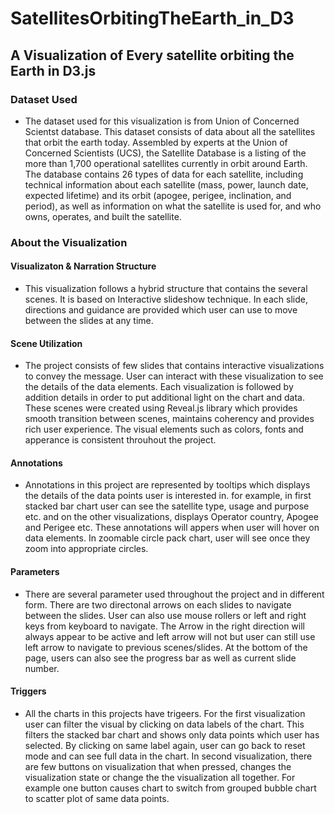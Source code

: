 
# SatellitesOrbitingTheEarth_in_D3

##  A Visualization of Every satellite orbiting the Earth in D3.js

### Dataset Used
- The dataset used for this visualization is from Union of Concerned Scientst database. This dataset consists of data about all the satellites that orbit the earth today. Assembled by experts at the Union of Concerned Scientists (UCS), the Satellite Database is a listing of the more than 1,700 operational satellites currently in orbit around Earth. The database contains 26 types of data for each satellite, including technical information about each satellite (mass, power, launch date, expected lifetime) and its orbit (apogee, perigee, inclination, and period), as well as information on what the satellite is used for, and who owns, operates, and built the satellite.

### About the Visualization

#### Visualizaton & Narration Structure
- This visualization follows a hybrid structure that contains the several scenes. It is based on Interactive slideshow technique. In each slide, directions and guidance are provided which user can use to move between the slides at any time.
    
#### Scene Utilization
- The project consists of few slides that contains interactive visualizations to convey the message. User can interact with these visualization to see the details of the data elements. Each visualization is followed by addition details in order to put additional light on the chart and data. These scenes were created using Reveal.js library which provides smooth transition between scenes, maintains coherency and provides rich user experience. The visual elements such as colors, fonts and apperance is consistent throuhout the project.
    
#### Annotations
- Annotations in this project are represented by tooltips which displays the details of the data points user is interested in. for example, in first stacked bar chart user can see the satellite type, usage and purpose etc. and on the other visualizations, displays Operator country, Apogee and Perigee etc. These annotations will appers when user will hover on data elements. In zoomable circle pack chart, user will see once they zoom into appropriate circles.
    
#### Parameters
- There are several parameter used throughout the project and in different form. There are two directonal arrows on each slides to navigate between the slides. User can also use mouse rollers or left and right keys from keyboard to navigate. The Arrow in the right direction will always appear to be active and left arrow will not but user can still use left arrow to navigate to previous scenes/slides. At the bottom of the page, users can also see the progress bar as well as current slide number.
    
#### Triggers
- All the charts in this projects have trigeers. For the first visualization user can filter the visual by clicking on data labels of the chart. This filters the stacked bar chart and shows only data points which user has selected. By clicking on same label again, user can go back to reset mode and can see full data in the chart. In second visualization, there are few buttons on visualization that when pressed, changes the visualization state or change the the visualization all together. For example one button causes chart to switch from grouped bubble chart to scatter plot of same data points.




